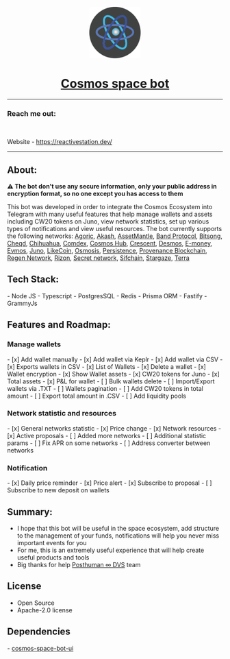 <p align="center">
<img src="server/assets/logo_small.png" width="120" height="120" text-align="center">
</p>
<h1 align="center"><a href="https://t.me/CosmosSpaceBot">Cosmos space bot <br /></a></h1>

---

<h3 align="left">Reach me out:</h3>

[//]: # (<img src="https://img.shields.io/badge/typescript-%23007ACC.svg?style=for-the-badge&logo=typescript&logoColor=white" alt="">)
<img src="https://img.shields.io/badge/Twitter-%231DA1F2.svg?style=for-the-badge&logo=Twitter&logoColor=white" alt="">
<img src="https://img.shields.io/badge/linkedin-%230077B5.svg?style=for-the-badge&logo=linkedin&logoColor=white" alt="">
<img src="https://img.shields.io/badge/Telegram-2CA5E0?style=for-the-badge&logo=telegram&logoColor=white" alt="">

Website - https://reactivestation.dev/

---

<h2 align="left">About:</h3>

<b>⚠️ The bot don't use any secure information, only your public address in encryption format, 
so no one except you has access to them</b>
<p>This bot was developed in order to integrate the Cosmos Ecosystem into 
Telegram with many useful features that help manage wallets and assets including CW20 tokens on Juno, 
view network statistics, set up various types of notifications and view useful resources. 
The bot currently supports the following networks: <a href="https://agoric.com">Agoric</a>, 
<a href="https://akash.network">Akash</a>, <a href="https://assetmantle.one">AssetMantle</a>, 
<a href="https://bandprotocol.com">Band Protocol</a>, <a href="https://bitsong.io">Bitsong</a>, 
<a href="https://cheqd.io/">Cheqd</a>, <a href="https://www.chihuahua.wtf">Chihuahua</a>, 
<a href="https://comdex.one">Comdex</a>, <a href="https://cosmos.network">Cosmos Hub</a>, 
<a href="https://crescent.network/">Crescent</a>, <a href="https://www.desmos.network">Desmos</a>, 
<a href="https://e-money.com/">E-money</a>, <a href="https://evmos.org/">Evmos</a>, 
<a href="https://www.junonetwork.io">Juno</a>, <a href="https://about.like.co">LikeCoin</a>, 
<a href="https://osmosis.zone">Osmosis</a>, <a href="https://rest.core.persistence.one/">Persistence</a>,
<a href="https://www.provenance.io">Provenance Blockchain</a>, <a href="https://www.regen.network">Regen Network</a>,
<a href="https://rizon.world">Rizon</a>, <a href="https://scrt.network">Secret network</a>,
<a href="https://www.sifchain.finance">Sifchain</a>, <a href="https://www.stargaze.zone">Stargaze</a>, 
<a href="https://www.terra.money">Terra</a>
</p>

<h2 align="left">Tech Stack:</h3>
- Node JS
- Typescript
- PostgresSQL
- Redis
- Prisma ORM
- Fastify
- GrammyJs

<h2 align="left">Features and Roadmap:</h3>
<h3>Manage wallets</h3>
- [x] Add wallet manually
- [x] Add wallet via Keplr
- [x] Add wallet via CSV
- [x] Exports wallets in CSV
- [x] List of Wallets
- [x] Delete a wallet
- [x] Wallet encryption
- [x] Show Wallet assets
- [x] CW20 tokens for Juno
- [x] Total assets
- [x] P&L for wallet
- [ ] Bulk wallets delete
- [ ] Import/Export wallets via .TXT
- [ ] Wallets pagination
- [ ] Add CW20 tokens in total amount
- [ ] Export total amount in .CSV
- [ ] Add liquidity pools

<h3>Network statistic and resources</h3>
- [x] General networks statistic
- [x] Price change
- [x] Network resources
- [x] Active proposals
- [ ] Added more networks
- [ ] Additional statistic params
- [ ] Fix APR on some networks
- [ ] Address converter between networks

<h3>Notification</h3>
- [x] Daily price reminder
- [x] Price alert
- [x] Subscribe to proposal
- [ ] Subscribe to new deposit on wallets

<h2 align="left">Summary:</h3>

- I hope that this bot will be useful in the space ecosystem, add structure 
to the management of your funds, notifications will help you never miss 
important events for you
- For me, this is an extremely useful experience that will help create useful products and tools
- Big thanks for help <a href="https://posthuman.digital/">Posthuman ∞ DVS</a> team

<h2 align="left">License</h2>

- Open Source
- Apache-2.0 license

<h2 align="left">Dependencies</h2>
- <a href="https://github.com/antonRoyenko/cosmos-space-bot-ui">cosmos-space-bot-ui</a>
